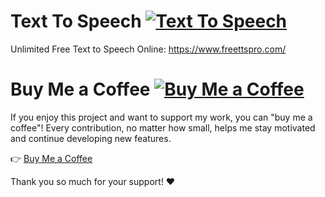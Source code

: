 # Text To Speech [![Text To Speech](https://img.shields.io/badge/Text%20To%20Speech-Enabled-brightgreen)](https://www.freettspro.com/)
Unlimited Free Text to Speech Online: https://www.freettspro.com/

# Buy Me a Coffee [![Buy Me a Coffee](https://img.shields.io/badge/Buy%20Me%20a%20Coffee-☕-FF813F)](https://buymeacoffee.com/rogerphandev)

If you enjoy this project and want to support my work, you can "buy me a coffee"! Every contribution, no matter how small, helps me stay motivated and continue developing new features.

👉 [Buy Me a Coffee](https://buymeacoffee.com/rogerphandev)

Thank you so much for your support! ❤️
